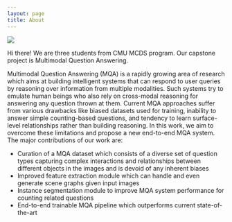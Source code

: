 ```yaml
---
layout: page
title: About
---
```

![](/assets/img/5.png)

Hi there! We are three students from CMU MCDS program. Our capstone project is Multimodal Question Answering.

Multimodal Question Answering (MQA) is a rapidly growing area of research which aims at building intelligent systems that can respond to user queries by reasoning over information from multiple modalities. Such systems try to emulate human beings who also rely on cross-modal reasoning for answering any question thrown at them. Current MQA approaches suffer from various drawbacks like biased datasets used for training, inability to answer simple counting-based questions, and tendency to learn surface-level relationships rather than building reasoning. In this work, we aim to overcome these limitations and propose a new end-to-end MQA system. The major contributions of our work are:
* Curation of a MQA dataset which consists of a diverse set of question types capturing complex interactions and relationships between different objects in the images and is devoid of any inherent biases
* Improved feature extraction module which can handle and even generate scene graphs given input images 
* Instance segmentation module to improve MQA system performance for counting related questions
* End-to-end trainable MQA pipeline which outperforms current state-of-the-art
